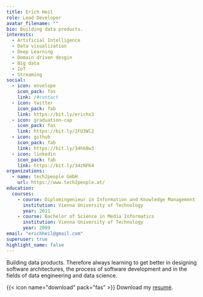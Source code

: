 ```yaml
---
title: Erich Heil
role: Lead Developer
avatar_filename: ""
bio: Building data products.
interests:
  - Artificial Intelligence
  - Data visualization
  - Deep Learning
  - Domain driven desgin
  - Big data
  - IoT
  - Streaming
social:
  - icon: envelope
    icon_pack: fas
    link: /#contact
  - icon: twitter
    icon_pack: fab
    link: https://bit.ly/erichx3
  - icon: graduation-cap
    icon_pack: fas
    link: https://bit.ly/2FU3Wl2
  - icon: github
    icon_pack: fab
    link: https://bit.ly/34h68w3
  - icon: linkedin
    icon_pack: fab
    link: https://bit.ly/34zNFK4
organizations:
  - name: tech2people GmbH
    url: https://www.tech2people.at/
education:
  courses:
    - course: Diplomingenieur in Information and Knowledge Management
      institution: Vienna University of Technology
      year: 2011
    - course: Bachelor of Science in Media Informatics
      institution: Vienna University of Technology
      year: 2009
email: "erichheil@gmail.com"
superuser: true
highlight_name: false
---
```


Building data products.
Therefore always learning to get better in designing software architectures, the process of software development and in the fields of data engineering and data science.

{{< icon name="download" pack="fas" >}} Download my [resumé](https://bit.ly/3hPXpIf).
